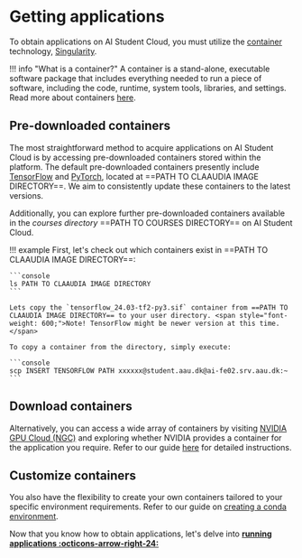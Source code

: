 # Getting applications
To obtain applications on AI Student Cloud, you must utilize the [container](/glossery/#containers) technology, [Singularity](https://docs.sylabs.io/guides/3.5/user-guide/introduction.html). 

!!! info "What is a container?"
    A container is a stand-alone, executable software package that includes everything needed to run a piece of software, including the code, runtime, system tools, libraries, and settings. Read more about containers [here](/glossery/#containers).

## Pre-downloaded containers
The most straightforward method to acquire applications on AI Student Cloud is by accessing pre-downloaded containers stored within the platform. The default pre-downloaded containers presently include [TensorFlow](https://catalog.ngc.nvidia.com/orgs/nvidia/containers/tensorflow) and [PyTorch](https://catalog.ngc.nvidia.com/orgs/nvidia/containers/pytorch), located at ==PATH TO CLAAUDIA IMAGE DIRECTORY==. We aim to consistently update these containers to the latest versions. 

Additionally, you can explore further pre-downloaded containers available in the *courses directory* ==PATH TO COURSES DIRECTORY== on AI Student Cloud.

!!! example
    First, let's check out which containers exist in ==PATH TO CLAAUDIA IMAGE DIRECTORY==:

    ```console
    ls PATH TO CLAAUDIA IMAGE DIRECTORY
    ```

    Lets copy the `tensorflow_24.03-tf2-py3.sif` container from ==PATH TO CLAAUDIA IMAGE DIRECTORY== to your user directory. <span style="font-weight: 600;">Note! TensorFlow might be newer version at this time.</span>

    To copy a container from the directory, simply execute:

    ```console
    scp INSERT TENSORFLOW PATH xxxxxx@student.aau.dk@ai-fe02.srv.aau.dk:~
    ```

## Download containers
Alternatively, you can access a wide array of containers by visiting [NVIDIA GPU Cloud (NGC)](https://catalog.ngc.nvidia.com/) and exploring whether NVIDIA provides a container for the application you require. Refer to our guide [here](/additional-guides/download-containers-from-ngc) for detailed instructions.

## Customize containers
You also have the flexibility to create your own containers tailored to your specific environment requirements. Refer to our guide on [creating a conda environment](/additional-guides/creating-a-conda-environment).


Now that you know how to obtain applications, let's delve into <span style="color: var(--md-primary-fg-color); font-weight: 700;"><a href="/getting-started/running-applications">running applications :octicons-arrow-right-24:</a></span>